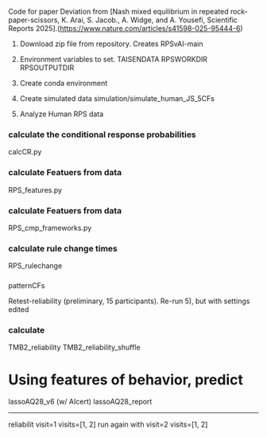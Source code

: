 
Code for paper Deviation from [Nash mixed equilibrium in repeated rock-paper-scissors, K. Arai, S. Jacob., A. Widge, and A. Yousefi, Scientific Reports 2025].(https://www.nature.com/articles/s41598-025-95444-6)

1)  Download zip file from repository.
Creates RPSvAI-main

2)  Environment variables to set.
TAISENDATA
RPSWORKDIR
RPSOUTPUTDIR

3)  Create conda environment

4)  Create simulated data
simulation/simulate_human_JS_5CFs

5)  Analyze Human RPS data
### calculate the conditional response probabilities
calcCR.py
### calculate Featuers from data
RPS_features.py
### calculate Featuers from data
RPS_cmp_frameworks.py
### calculate rule change times
RPS_rulechange
### 
patternCFs

Retest-reliability  (preliminary, 15 participants).   Re-run 5), but with settings edited
###  calculate 
TMB2_reliability
TMB2_reliability_shuffle

#  Using features of behavior, predict
lassoAQ28_v6  (w/ AIcert)
lassoAQ28_report

----

reliabilit
visit=1
visits=[1, 2]
run again with
visit=2
visits=[1, 2]
